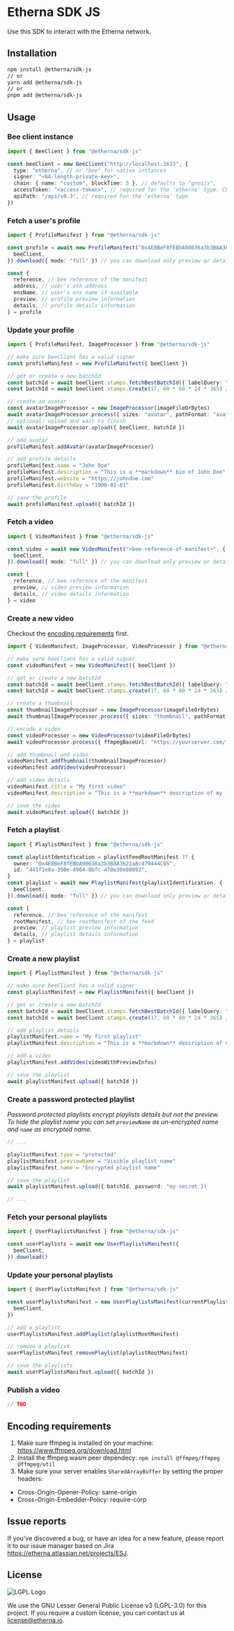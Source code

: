 # Etherna SDK JS

Use this SDK to interact with the Etherna network.

## Installation

```bash
npm install @etherna/sdk-js
// or
yarn add @etherna/sdk-js
// or
pnpm add @etherna/sdk-js
```

## Usage

### Bee client instance

```ts
import { BeeClient } from "@etherna/sdk-js"

const beeClient = new BeeClient("http://localhost:1633", {
  type: "etherna", // or "bee" for native instances
  signer: "<64-length-private-key>",
  chain: { name: "custom", blockTime: 5 }, // defaults to "gnosis",
  accessToken: "<access-token>", // required for the 'etherna' type. Check out [oidc-client-ts](https://github.com/authts/oidc-client-ts) to get one.
  apiPath: "/api/v0.3", // required for the 'etherna' type
})
```

### Fetch a user's profile

```ts
import { ProfileManifest } from "@etherna/sdk-js"

const profile = await new ProfileManifest("0x4E8BeF8fEBbA90636a3b3B8A3622a8c479444C05", {
  beeClient,
}).download({ mode: "full" }) // you can download only preview or details too.

const {
  reference, // bee reference of the manifest
  address, // user's eth address
  ensName, // user's ens name if available
  preview, // profile preview information
  details, // profile details information
} = profile
```

### Update your profile

```ts
import { ProfileManifest, ImageProcessor } from "@etherna/sdk-js"

// make sure beeClient has a valid signer
const profileManifest = new ProfileManifest({ beeClient })

// get or create a new batchId
const batchId = await beeClient.stamps.fetchBestBatchId({ labelQuery: "default" })
const batchId = await beeClient.stamps.create(17, 60 * 60 * 24 * 365) // use string or bigint to specify a custom amount

// create an avatar
const avatarImageProcessor = new ImageProcessor(imageFileOrBytes)
await avatarImageProcessor.process({ sizes: "avatar", pathFormat: "avatar/$size-$type" })
// optional: upload and wait to finish
await avatarImageProcessor.upload({ beeClient, batchId })

// add avatar
profileManifest.addAvatar(avatarImageProcessor)

// add profile details
profileManifest.name = "John Doe"
profileManifest.description = "This is a **markdown** bio of John Doe"
profileManifest.website = "https://johndoe.com"
profileManifest.birthday = "1990-01-01"

// save the profile
await profileManifest.upload({ batchId })
```

### Fetch a video

```ts
import { VideoManifest } from "@etherna/sdk-js"

const video = await new VideoManifest("<bee-reference-of-manifest>", {
  beeClient,
}).download({ mode: "full" }) // you can download only preview or details too.

const {
  reference, // bee reference of the manifest
  preview, // video preview information
  details, // video details information
} = video
```

### Create a new video

Checkout the [encoding requirements](#encoding-requirements) first.

```ts
import { VideoManifest, ImageProcessor, VideoProcessor } from "@etherna/sdk-js"

// make sure beeClient has a valid signer
const videoManifest = new VideoManifest({ beeClient })

// get or create a new batchId
const batchId = await beeClient.stamps.fetchBestBatchId({ labelQuery: "default" })
const batchId = await beeClient.stamps.create(17, 60 * 60 * 24 * 365) // use string or bigint to specify a custom amount

// create a thumbnail
const thumbnailImageProcessor = new ImageProcessor(imageFileOrBytes)
await thumbnailImageProcessor.process({ sizes: "thumbnail", pathFormat: "thumb/$size-$type" })

// encode a video
const videoProcessor = new VideoProcessor(videoFileOrBytes)
await videoProcessor.process({ ffmpegBaseUrl: "https://yourserver.com/ffmpeg.js" }) // default is: "https://unpkg.com/@ffmpeg/core-mt@0.12.6/dist/esm"

// add thumbnail and video
videoManifest.addThumbnail(thumbnailImageProcessor)
videoManifest.addVideo(videoProcessor)

// add video details
videoManifest.title = "My first video"
videoManifest.description = "This is a **markdown** description of my first video"

// save the video
await videoManifest.upload({ batchId })
```

### Fetch a playlist

```ts
import { PlaylistManifest } from "@etherna/sdk-js"

const playlistIdentification = playlistFeedRootManifest ?? {
  owner: "0x4E8BeF8fEBbA90636a3b3B8A3622a8c479444C05",
  id: "441f1e8a-390e-4964-8bfc-478e38e08092",
}
const playlist = await new PlaylistManifest(playlistIdentification, {
  beeClient,
}).download({ mode: "full" }) // you can download only preview or details too.

const {
  reference, // bee reference of the manifest
  rootManifest, // bee rootManifest of the feed
  preview, // playlist preview information
  details, // playlist details information
} = playlist
```

### Create a new playlist

```ts
import { PlaylistManifest } from "@etherna/sdk-js"

// make sure beeClient has a valid signer
const playlistManifest = new PlaylistManifest({ beeClient })

// get or create a new batchId
const batchId = await beeClient.stamps.fetchBestBatchId({ labelQuery: "default" })
const batchId = await beeClient.stamps.create(17, 60 * 60 * 24 * 365) // use string or bigint to specify a custom amount

// add playlist details
playlistManifest.name = "My first playlist"
playlistManifest.description = "This is a **markdown** description of my first playlist"

// add a video
playlistManifest.addVideo(videoWithPreviewInfos)

// save the playlist
await playlistManifest.upload({ batchId })
```

### Create a password protected playlist

_Password protected playlists encrypt playlists details but not the preview._
_To hide the playlist name you can set `previewName` as un-encrypted name and `name` as encrypted name._

```ts
// ...

playlistManifest.type = "protected"
playlistManifest.previewName = "Visible playlist name"
playlistManifest.name = "Encrypted playlist name"

// save the playlist
await playlistManifest.upload({ batchId, password: "my-secret })

// ...
```

### Fetch your personal playlists

```ts
import { UserPlaylistsManifest } from "@etherna/sdk-js"

const userPlaylists = await new UserPlaylistsManifest({
  beeClient,
}).download()
```

### Update your personal playlists

```ts
import { UserPlaylistsManifest } from "@etherna/sdk-js"

const userPlaylistsManifest = new UserPlaylistsManifest(currentPlaylists, {
  beeClient,
})

// add a playlist
userPlaylistsManifest.addPlaylist(playlistRootManifest)

// remove a playlist
userPlaylistsManifest.removePlaylist(playlistRootManifest)

// save the playlists
await userPlaylistsManifest.upload({ batchId })
```

### Publish a video

```ts
// TBD
```

## Encoding requirements

1. Make sure ffmpeg is installed on your machine: https://www.ffmpeg.org/download.html
2. Install the ffmpeg.wasm peer dependecy: `npm install @ffmpeg/ffmpeg @ffmpeg/util`
3. Make sure your server enables `SharedArrayBuffer` by setting the proper headers:

- Cross-Origin-Opener-Policy: same-origin
- Cross-Origin-Embedder-Policy: require-corp

## Issue reports

If you've discovered a bug, or have an idea for a new feature, please report it to our issue manager based on Jira https://etherna.atlassian.net/projects/ESJ.

## License

![LGPL Logo](https://www.gnu.org/graphics/lgplv3-with-text-154x68.png)

We use the GNU Lesser General Public License v3 (LGPL-3.0) for this project.
If you require a custom license, you can contact us at [license@etherna.io](mailto:license@etherna.io).
